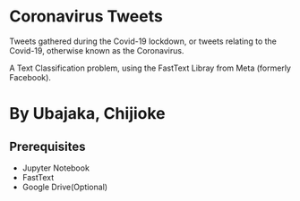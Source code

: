 # Coronavirus Tweets

Tweets gathered during the Covid-19 lockdown, or tweets relating to the Covid-19, otherwise known as the Coronavirus.

A Text Classification problem, using the FastText Libray from Meta (formerly Facebook).

# By Ubajaka, Chijioke

## Prerequisites
- Jupyter Notebook
- FastText
- Google Drive(Optional)
